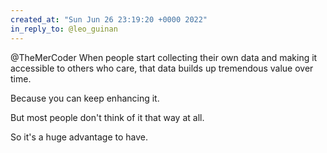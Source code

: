 ```yaml
---
created_at: "Sun Jun 26 23:19:20 +0000 2022"
in_reply_to: @leo_guinan
---
```


@TheMerCoder When people start collecting their own data and making it accessible to others who care, that data builds up tremendous value over time.

Because you can keep enhancing it.

But most people don't think of it that way at all.

So it's a huge advantage to have.